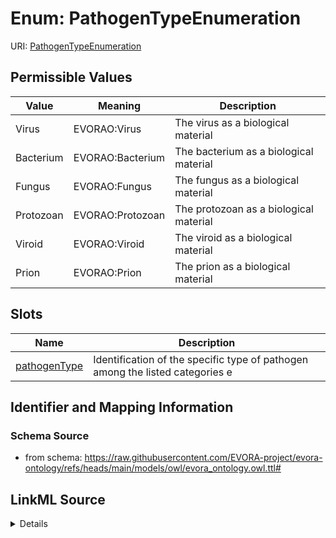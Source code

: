 # Enum: PathogenTypeEnumeration



URI: [PathogenTypeEnumeration](PathogenTypeEnumeration.md)

## Permissible Values

| Value | Meaning | Description |
| --- | --- | --- |
| Virus | EVORAO:Virus | The virus as a biological material |
| Bacterium | EVORAO:Bacterium | The bacterium as a biological material |
| Fungus | EVORAO:Fungus | The fungus as a biological material |
| Protozoan | EVORAO:Protozoan | The protozoan as a biological material |
| Viroid | EVORAO:Viroid | The viroid as a biological material |
| Prion | EVORAO:Prion | The prion as a biological material |




## Slots

| Name | Description |
| ---  | --- |
| [pathogenType](pathogenType.md) | Identification of the specific type of pathogen among the listed categories e |






## Identifier and Mapping Information







### Schema Source


* from schema: https://raw.githubusercontent.com/EVORA-project/evora-ontology/refs/heads/main/models/owl/evora_ontology.owl.ttl#






## LinkML Source

<details>
```yaml
name: pathogenTypeEnumeration
from_schema: https://raw.githubusercontent.com/EVORA-project/evora-ontology/refs/heads/main/models/owl/evora_ontology.owl.ttl#
rank: 1000
permissible_values:
  Virus:
    text: Virus
    description: The virus as a biological material
    meaning: EVORAO:Virus
  Bacterium:
    text: Bacterium
    description: The bacterium as a biological material
    meaning: EVORAO:Bacterium
  Fungus:
    text: Fungus
    description: The fungus as a biological material
    meaning: EVORAO:Fungus
  Protozoan:
    text: Protozoan
    description: The protozoan as a biological material
    meaning: EVORAO:Protozoan
  Viroid:
    text: Viroid
    description: The viroid as a biological material
    meaning: EVORAO:Viroid
  Prion:
    text: Prion
    description: The prion as a biological material
    meaning: EVORAO:Prion

```
</details>
